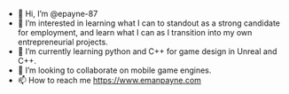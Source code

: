 - 👋 Hi, I’m @epayne-87
- 👀 I’m interested in learning what I can to standout as a strong candidate for employment, and learn what I can as I transition into my own entrepreneurial projects.
- 🌱 I’m currently learning python and C++ for game design in Unreal and C++.
- 💞️ I’m looking to collaborate on mobile game engines.
- 📫 How to reach me https://www.emanpayne.com

<!---
epayne-87/epayne-87 is a ✨ special ✨ repository because its `README.md` (this file) appears on your GitHub profile.
You can click the Preview link to take a look at your changes.
--->
